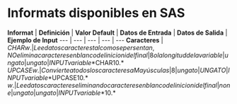 Informats disponibles en SAS
============================

**Informat** | **Definición** | **Valor Default** | **Datos de Entrada** | **Datos de Salida** | **Ejemplo de Input**
--- | --- | --- | --- | ---
**Caracteres** |
$CHARw. | Lee datos caracteres tal como se persentan, NO elimina caracteres en blanco del inicio ni del final | 8 o la longitud de la variable |   un gato  |   un gato | INPUT variable *$CHAR10.*
$UPCASEw. | Convierte a todos los caracteres a Mayúsculas | 8 | un gato | UN GATO | INPUT variable *$UPCASE10.*
$w. | Lee datos caracteres eliminando caracteres en blanco del inicio ni del final | none |   un gato | un gato | INPUT variable *$10.*
